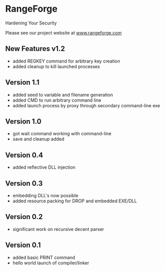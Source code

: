 # RangeForge
Hardening Your Security

Please see our project website at www.rangeforge.com

## New Features v1.2
- added REGKEY command for arbitrary key creation
- added cleanup to kill launched processes

## Version 1.1
- added seed to variable and filename generation
- added CMD to run arbitrary command line
- added launch process by proxy through secondary command-line exe

## Version 1.0
- got wait command working with command-line
- save and cleanup added

## Version 0.4
- added reflective DLL injection

## Version 0.3
- embedding DLL's now possible
- added resource packing for DROP and embedded EXE/DLL

## Version 0.2
- significant work on recursive decent parser

## Version 0.1
- added basic PRINT command
- hello world launch of compiler/linker

